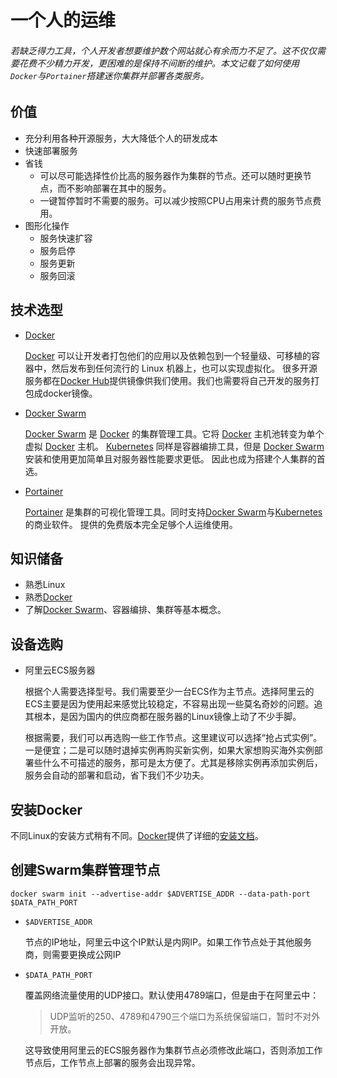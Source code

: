 # 一个人的运维


[Docker]: https://www.docker.com
[Docker Swarm]: https://docs.docker.com/engine/swarm/
[Portainer]: https://www.portainer.io
[Kubernetes]: https://kubernetes.io/

###### 若缺乏得力工具，个人开发者想要维护数个网站就心有余而力不足了。这不仅仅需要花费不少精力开发，更困难的是保持不间断的维护。本文记载了如何使用`Docker`与`Portainer`搭建迷你集群并部署各类服务。

## 价值

- 充分利用各种开源服务，大大降低个人的研发成本
- 快速部署服务
- 省钱
  * 可以尽可能选择性价比高的服务器作为集群的节点。还可以随时更换节点，而不影响部署在其中的服务。
  * 一键暂停暂时不需要的服务。可以减少按照CPU占用来计费的服务节点费用。
- 图形化操作
  * 服务快速扩容
  * 服务启停
  * 服务更新
  * 服务回滚


## 技术选型

- [Docker][Docker]

  [Docker][Docker] 可以让开发者打包他们的应用以及依赖包到一个轻量级、可移植的容器中，然后发布到任何流行的 Linux 机器上，也可以实现虚拟化。
  很多开源服务都在[Docker Hub](https://hub.docker.com/)提供镜像供我们使用。我们也需要将自己开发的服务打包成docker镜像。
- [Docker Swarm][Docker Swarm]

  [Docker Swarm][Docker Swarm] 是 [Docker][Docker] 的集群管理工具。它将 [Docker][Docker] 主机池转变为单个虚拟 [Docker][Docker] 主机。
  [Kubernetes][Kubernetes] 同样是容器编排工具，但是 [Docker Swarm][Docker Swarm] 安装和使用更加简单且对服务器性能要求更低。
  因此也成为搭建个人集群的首选。

- [Portainer][Portainer]

  [Portainer][Portainer] 是集群的可视化管理工具。同时支持[Docker Swarm][Docker Swarm]与[Kubernetes][Kubernetes]的商业软件。
  提供的免费版本完全足够个人运维使用。

## 知识储备

- 熟悉Linux
- 熟悉[Docker][Docker]
- 了解[Docker Swarm]、容器编排、集群等基本概念。

## 设备选购

- 阿里云ECS服务器

  根据个人需要选择型号。我们需要至少一台ECS作为主节点。选择阿里云的ECS主要是因为使用起来感觉比较稳定，不容易出现一些莫名奇妙的问题。追其根本，是因为国内的供应商都在服务器的Linux镜像上动了不少手脚。

  根据需要，我们可以再选购一些工作节点。这里建议可以选择“抢占式实例”。一是便宜；二是可以随时退掉实例再购买新实例，如果大家想购买海外实例部署些什么不可描述的服务，那可是太方便了。尤其是移除实例再添加实例后，服务会自动的部署和启动，省下我们不少功夫。

## 安装Docker

不同Linux的安装方式稍有不同。[Docker][Docker]提供了详细的[安装文档](https://docs.docker.com/engine/install/)。

## 创建Swarm集群管理节点


```shell
docker swarm init --advertise-addr $ADVERTISE_ADDR --data-path-port $DATA_PATH_PORT
```

- `$ADVERTISE_ADDR`

  节点的IP地址，阿里云中这个IP默认是内网IP。如果工作节点处于其他服务商，则需要更换成公网IP

- `$DATA_PATH_PORT`

  覆盖网络流量使用的UDP接口。默认使用4789端口，但是由于在阿里云中：

  > UDP监听的250、4789和4790三个端口为系统保留端口，暂时不对外开放。

  这导致使用阿里云的ECS服务器作为集群节点必须修改此端口，否则添加工作节点后，工作节点上部署的服务会出现异常。
